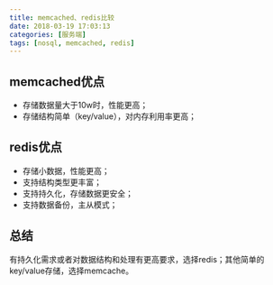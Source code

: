 ```yaml
---
title: memcached、redis比较
date: 2018-03-19 17:03:13
categories: [服务端]
tags: [nosql, memcached, redis]
---
```


## memcached优点

+ 存储数据量大于10w时，性能更高；
+ 存储结构简单（key/value），对内存利用率更高；

## redis优点

+ 存储小数据，性能更高；
+ 支持结构类型更丰富；
+ 支持持久化，存储数据更安全；
+ 支持数据备份，主从模式；

## 总结

有持久化需求或者对数据结构和处理有更高要求，选择redis；其他简单的key/value存储，选择memcache。
